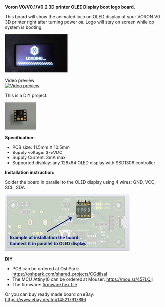 **Voron V0/V0.1/V0.2 3D printer OLED Display boot logo board.**

This board will show the animated logo on OLED display of your VORON V0 3D printer right after turning power on. Logo will stay on screen while op system is booting.

<img src="./images/VoronV0BootLogoOLED.jpg" width="200"/>

Video preview<BR>
[![Video preview](https://img.youtube.com/vi/ZLXW_uBfcKs/0.jpg)](https://youtu.be/ZLXW_uBfcKs)

This is a DIY project.

<img src="./images/OLEDBootLogoBoard.jpg" width="100"/>

**Specification:**

- PCB size: 11.5mm X 10.5mm
- Supply voltage: 3-5VDC
- Supply Current: 3mA max
- Supported display: any 128x64 OLED display with SSD1306 controller

**Installation instruction:**

Solder the board in parallel to the OLED display using 4 wires: GND, VCC, SCL, SDA

<img src="./images/VoronV0DisplayPCB_Install.jpg" width="400"/>

**DIY**

- PCB can be ordered at OshPark: https://oshpark.com/shared_projects/CGdilsaI
- The MCU Attiny10 can be ordered at Mouser: https://mou.sr/457LQlj
- The firmware: [firmware hex file](firmware/firmware.hex)

Or you can buy ready made board on eBay: https://www.ebay.de/itm/145217917896
